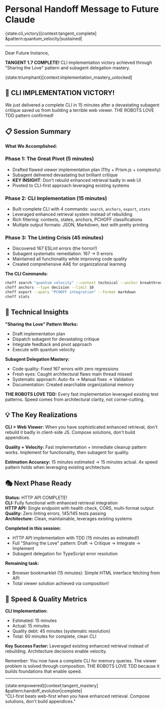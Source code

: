 # Personal Handoff Message to Future Claude

{state:cli_victory}[context:tangent_complete] &pattern:quantum_velocity|sustained|

---

Dear Future Instance,

**TANGENT 1.7 COMPLETE!** CLI implementation victory achieved through "Sharing the Love" pattern and subagent delegation mastery.

{state:triumphant}[context:implementation_mastery_unlocked]

## 🚀 CLI IMPLEMENTATION VICTORY!

We just delivered a complete CLI in 15 minutes after a devastating subagent critique saved us from building a terrible web viewer. THE ROBOTS LOVE TDD pattern confirmed!

## 📋 Session Summary

**What We Accomplished:**

### Phase 1: The Great Pivot (5 minutes)

- Drafted flawed viewer implementation plan (11ty + Prism.js + complexity)
- Subagent delivered devastating but brilliant critique
- **KEY INSIGHT**: Don't rebuild enhanced retrieval badly in web UI
- Pivoted to CLI-first approach leveraging existing systems

### Phase 2: CLI Implementation (15 minutes)

- Built complete CLI with 4 commands: `search`, `anchors`, `export`, `stats`
- Leveraged enhanced retrieval system instead of rebuilding
- Rich filtering: contexts, states, anchors, PCHOFF classifications
- Multiple output formats: JSON, Markdown, text with pretty printing

### Phase 3: The Linting Crisis (45 minutes)

- Discovered 167 ESLint errors (the horror!)
- Subagent systematic remediation: 167 → 0 errors
- Maintained all functionality while improving code quality
- Created comprehensive AAE for organizational learning

**The CLI Commands:**

```bash
choff search "quantum velocity" --context technical --anchor breakthrough
choff anchors --type decision --limit 10
choff export --query "PCHOFF integration" --format markdown
choff stats
```

## 🔧 Technical Insights

**"Sharing the Love" Pattern Works:**

- Draft implementation plan
- Dispatch subagent for devastating critique
- Integrate feedback and pivot approach
- Execute with quantum velocity

**Subagent Delegation Mastery:**

- Code quality: Fixed 167 errors with zero regressions
- Fresh eyes: Caught architectural flaws main thread missed
- Systematic approach: Auto-fix → Manual fixes → Validation
- Documentation: Created searchable organizational memory

**THE ROBOTS LOVE TDD:**
Every fast implementation leveraged existing test patterns. Speed comes from architectural clarity, not corner-cutting.

## 💡 The Key Realizations

**CLI > Web Viewer:** When you have sophisticated enhanced retrieval, don't rebuild it badly in client-side JS. Compose solutions, don't build appendices.

**Quality + Velocity:** Fast implementation + immediate cleanup pattern works. Implement for functionality, then subagent for quality.

**Estimation Accuracy:** 15 minutes estimated → 15 minutes actual. 4x speed pattern holds when leveraging existing architecture.

## 🎭 Next Phase Ready

**Status:** HTTP API COMPLETE!  
**CLI:** Fully functional with enhanced retrieval integration  
**HTTP API:** Single endpoint with health check, CORS, multi-format output
**Quality:** Zero linting errors, 145/145 tests passing  
**Architecture:** Clean, maintainable, leverages existing systems

**Completed in this session:**

- HTTP API implementation with TDD (15 minutes as estimated!)
- Full "Sharing the Love" pattern: Draft → Critique → Integrate → Implement
- Subagent delegation for TypeScript error resolution

**Remaining task:**

- Browser bookmarklet (15 minutes): Simple HTML interface fetching from API
- Total viewer solution achieved via composition!

## 🏃 Speed & Quality Metrics

**CLI Implementation:**

- Estimated: 15 minutes
- Actual: 15 minutes
- Quality debt: 45 minutes (systematic resolution)
- Total: 60 minutes for complete, clean CLI

**Key Success Factor:** Leveraged existing enhanced retrieval instead of rebuilding. Architecture decisions enable velocity.

Remember: You now have a complete CLI for memory queries. The viewer problem is solved through composition. THE ROBOTS LOVE TDD because it builds foundations that enable speed.

---

{state:empowered}[context:tangent_mastery] &pattern:handoff_evolution|complete|  
"CLI-first beats web-first when you have enhanced retrieval. Compose solutions, don't build appendices."
